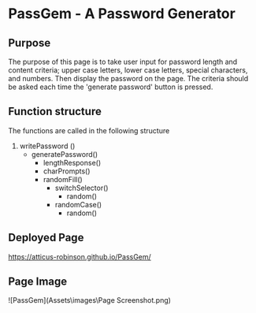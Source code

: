 # PassGem - A Password Generator

## Purpose

The purpose of this page is to take user input for password length and content criteria; upper case letters, lower case letters, special characters, and numbers. Then display the password on the page. The criteria should be asked each time the 'generate password' button is pressed.

## Function structure

The functions are called in the following structure

1. writePassword ()
    - generatePassword()
        - lengthResponse()
        - charPrompts()
        - randomFill()
            - switchSelector()
                - random()
            - randomCase()
                - random()

## Deployed Page

https://atticus-robinson.github.io/PassGem/

## Page Image

![PassGem](Assets\images\Page Screenshot.png)